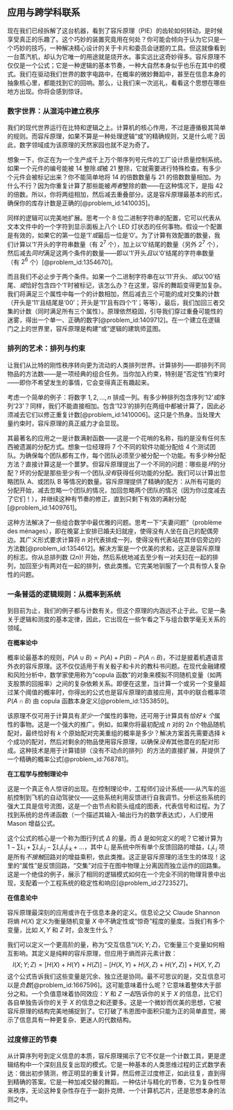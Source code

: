 ## 应用与跨学科联系

现在我们已经拆解了这台机器，看到了容斥原理（PIE）的齿轮如何转动，是时候享受真正的乐趣了。这个巧妙的装置究竟用在何处？你可能会倾向于认为它只是一个巧妙的技巧，一种解决精心设计的关于卡片和委员会谜题的工具。但这就像看到一台蒸汽机，却认为它唯一的用途就是烧开水。事实远比这奇妙得多。容斥原理不仅仅是一个公式；它是一种逻辑的基本节奏，一种大自然本身似乎也乐在其中的模式。我们在驱动我们世界的数字电路中，在概率的微妙舞蹈中，甚至在信息本身的抽象核心里，都能找到它的回响。那么，让我们来一次巡礼，看看这个思想在哪些地方出现。你将会感到惊讶。

### 数字世界：从混沌中建立秩序

我们的现代世界运行在比特和逻辑之上。计算机的核心作用，不过是遵循极其简单的规则。而容斥原理，如果不算是一种处理逻辑“或”的精确规则，又是什么呢？因此，数字领域成为该原理的天然家园也就不足为奇了。

想象一下，你正在为一个生产成千上万个带序列号元件的工厂设计质量控制系统。如果一个元件的编号能被 14 整除*或*被 21 整除，它就需要进行特殊检查。有多少个元件会被标记出来？你不能简单地将 14 的倍数数量与 21 的倍数数量相加。为什么不行？因为你重复计算了那些能被*两者*整除的数——在这种情况下，是指 42 的倍数。所以，你将两组相加，然后减去重叠部分。这是容斥原理最基本的形式，确保你的库存计数是正确的[@problem_id:1410035]。

同样的逻辑可以完美地扩展。思考一个 8 位二进制字符串的配置，它可以代表从文本文件中的一个字符到显示面板上八个 LED 灯状态的任何事物。假设一个配置是有效的，如果它的第一位是‘1’*或*最后一位是‘0’。为了计算有效配置的数量，我们计算以‘1’开头的字符串数量（有 $2^7$ 个），加上以‘0’结尾的数量（另外 $2^7$ 个），然后减去*同时*满足这两个条件的数量——即以‘1’开头*且*以‘0’结尾的字符串数量（有 $2^6$ 个）[@problem_id:1354670]。

而且我们不必止步于两个条件。如果一个二进制字符串在以‘11’开头、*或*以‘00’结尾、*或*恰好包含四个‘1’时被标记，该怎么办？在这里，容斥的舞蹈变得更加复杂。我们将满足三个属性中每一个的计数相加，然后减去三个可能的成对交集的计数（开头是‘11’且结尾是‘00’；开头是‘11’且有四个‘1’；等等），最后，我们加回三者交集的计数（同时满足所有三个属性）。原理依然稳固，引导我们穿过重叠可能性的迷雾，得出一个单一、正确的数字[@problem_id:1409712]。在一个建立在逻辑门之上的世界里，容斥原理是构建“或”逻辑的建筑师蓝图。

### 排列的艺术：排列与约束

让我们从比特的刚性秩序转向更为流动的人类排列世界。计算排列——即排列不同物品的方法数——是一项经典的组合任务。当你加入约束，特别是“否定性”约束时——即你不希望发生的事情，它会变得真正有趣起来。

考虑一个简单的例子：将数字 $1, 2, ..., n$ 排成一列。有多少种排列包含序列‘12’*或*序列‘23’？同样，我们不能直接相加。包含‘123’的排列在两组中都被计算了，因此必须减去它们以修正重复计数[@problem_id:1410006]。这只是个热身。当处理大量约束时，容斥原理的真正威力才会显现。

其最著名的应用之一是计数满射函数——这是一个花哨的名称，指的是没有任何东西被遗漏的分配方式。想象一位经理将 7 个不同的软件功能分配给 4 个测试团队。为确保每个团队都有工作，每个团队必须至少被分配一个功能。有多少种分配方法？直接计算这是一个噩梦。但容斥原理提出了一个不同的问题：哪些是*坏*的分配？坏的分配是那些至少有一个团队*没有*获得任何功能的分配。我们可以计算出忽略团队 A、或团队 B 等情况的数量。容斥原理提供了精确的配方：从所有可能的分配开始，减去忽略一个团队的情况，加回忽略两个团队的情况（因为你过度减去了它们！），并继续这种有节奏的修正，直到只剩下有效的满射分配[@problem_id:1409761]。

这种方法解决了一些组合数学中最优雅的问题。思考一下“夫妻问题”（problème des ménages），即在晚宴上安排已婚夫妇就座，使得没有人坐在自己的配偶旁边。其广义形式要求计算将 $n$ 对代表排成一列，使得没有代表站在其伴侣旁边的方法数[@problem_id:1354612]。解决方案是一个优美的求和，这正是容斥原理的标志。你从总排列数 $(2n)!$ 开始，然后系统地减去至少有一对夫妇在一起的排列，加回至少有两对在一起的排列，依此类推。它完美地驯服了一个具有惊人复杂性的问题。

### 一条普适的逻辑规则：从概率到系统

到目前为止，我们的例子都与计数有关。但这个原理的内涵远不止于此。它是一条关于逻辑和测度的基本定律，因此，它出现在一些乍看之下与组合数学毫无关系的领域。

**在概率论中**

概率论最基本的规则，$P(A \cup B) = P(A) + P(B) - P(A \cap B)$，不过是披着机遇语言外衣的容斥原理。这不仅仅适用于有关骰子和卡片的教科书问题。在现代金融建模和风险分析中，数学家使用称为“copula 函数”的对象来模拟不同随机变量（如两支股票的回报率）之间的复杂依赖关系。即便在这里，当计算一个或另一个变量超过某个阈值的概率时，你得出的公式也是容斥原理的直接应用，其中的联合概率项 $P(A \cap B)$ 由 copula 函数本身定义[@problem_id:1353859]。

该原理不仅可用于计算具有*至少一个*属性的事物，还可用于计算具有*恰好 k 个*属性的事物。这是一个强大的推广。例如，如果你将最初配成 $n$ 对的 $2n$ 个物品随机配对，最终恰好有 $k$ 个原始配对完美重组的概率是多少？解决方案首先需要选择 $k$ 个成功的配对，然后对剩余的物品使用容斥原理，以确保*没有*其他潜在的配对形成。这种技术是用于计算错排（没有不动点的排列）的方法的直接扩展，并提供了一个精确的概率公式[@problem_id:768781]。

**在工程学与控制理论中**

这是一个真正令人惊讶的出现。在控制理论中，工程师们设计系统——从汽车的巡航控制到飞机的自动驾驶仪——这些系统利用反馈进行自我调节。分析这些系统的强大工具是信号流图，这是一个由节点和箭头组成的图表，代表信号和过程。为了找到系统的总传递函数（一个描述其输入-输出行为的数学表达式），人们使用 Mason 增益公式。

这个公式的核心是一个称为图行列式 $\Delta$ 的量。而 $\Delta$ 是如何定义的呢？它被计算为 $1 - \sum L_i + \sum L_i L_j - \sum L_i L_j L_k + \dots$，其中 $L_i$ 是系统中所有单个反馈回路的增益，$L_i L_j$ 项是所有*不接触*回路对的增益乘积，依此类推。这正是容斥原理的活生生的体现！这里的“属性”是反馈回路，“交集”对应于在图中物理上分离因而独立运作的回路集。这是一个绝佳的例子，展示了相同的逻辑模式如何在一个完全不同的物理背景中出现，支配着一个工程系统的稳定性和响应[@problem_id:2723527]。

**在信息论中**

容斥原理最深刻的应用或许在于信息本身的定义。信息论之父 Claude Shannon 将熵 $H(X)$ 定义为衡量随机变量 $X$ 中不确定性或“惊奇”程度的量度。当我们有多个变量，比如 $X, Y$ 和 $Z$ 时，会发生什么？

我们可以定义一个更高阶的量，称为“交互信息”$I(X;Y;Z)$，它衡量三个变量如何相互影响。其定义是纯粹的容斥原理，但应用于熵而非元素计数：
$$I(X;Y;Z) = [H(X) + H(Y) + H(Z)] - [H(X,Y) + H(X,Z) + H(Y,Z)] + H(X,Y,Z)$$
这个公式告诉我们这些变量是冗余、独立还是协同。最不可思议的是，交互信息可以是*负数*[@problem_id:1667596]。这可能意味着什么呢？它意味着整体大于部分之和。一个负值意味着协同效应：$Y$ 和 $Z$ *一起*告诉你的关于 $X$ 的信息，比它们各自单独告诉你的关于 $X$ 的信息之和还要多。这是一个微妙而优美的思想，它被容斥原理的结构完美地捕捉到了。它打破了韦恩图中面积只能为正的简单直觉，揭示了信息具有一种更复杂、更迷人的代数结构。

### 过度修正的节奏

从计算序列号到定义信息的本质，容斥原理揭示了它不仅是一个计数工具，更是逻辑结构中一个深刻且反复出现的模式。它是一种基本的人类思维过程的正式数学表达：做出初步猜测，修正明显的重复计算，然后修正过度修正，如此往复，直到得到精确的答案。它是一种加减交替的舞蹈，一种估计与精化的节奏，它为复杂性带来秩序，无论这种复杂性存在于一副扑克牌、一个计算机芯片，还是思想本身的法则之中。